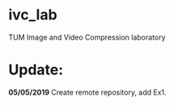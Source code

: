 # ivc_lab
TUM Image and Video Compression laboratory

# Update:
**05/05/2019** Create remote repository, add Ex1.

